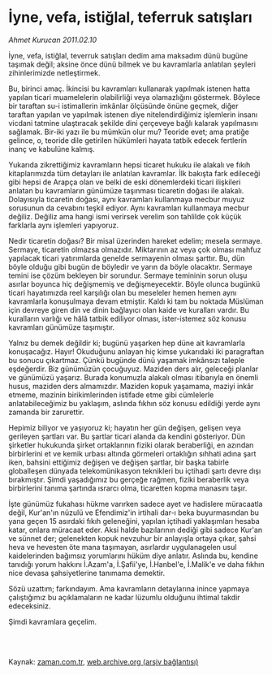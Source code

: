 # İyne, vefa, istiğlal, teferruk satışları

*Ahmet Kurucan 2011.02.10*

<td class="columnist-detail">
<p>İyne, vefa, istiğlal, teverruk satışları dedim ama maksadım dünü bugüne taşımak değil; aksine önce dünü bilmek ve bu kavramlarla anlatılan şeyleri zihinlerimizde netleştirmek.</p>
<p>
<div id="haberMetinDiv">
<p>Bu, birinci amaç. İkincisi bu kavramları kullanarak yapılmak istenen hatta yapılan ticari muamelelerin olabilirliği veya olamazlığını göstermek. Böylece bir taraftan su-i istimallerin imkânlar ölçüsünde önüne geçmek, diğer taraftan yapılan ve yapılmak istenen diye nitelendirdiğimiz işlemlerin insanı vicdani tatmine ulaştıracak şekilde dini çerçeveye bağlı kalarak yapılmasını sağlamak. Bir-iki yazı ile bu mümkün olur mu? Teoride evet; ama pratiğe gelince, o, teoride dile getirilen hükümleri hayata tatbik edecek fertlerin inanç ve kabulüne kalmış.
<p>Yukarıda zikrettiğimiz kavramların hepsi ticaret hukuku ile alakalı ve fıkıh kitaplarımızda tüm detayları ile anlatılan kavramlar. İlk bakışta fark edileceği gibi hepsi de Arapça olan ve belki de eski dönemlerdeki ticari ilişkileri anlatan bu kavramların günümüze taşınması ticaretin doğası ile alakalı. Dolayısıyla ticaretin doğası, aynı kavramları kullanmaya mecbur muyuz sorusunun da cevabını teşkil ediyor. Aynı kavramları kullanmaya mecbur değiliz. Değiliz ama hangi ismi verirsek verelim son tahlilde çok küçük farklarla aynı işlemleri yapıyoruz.
<p>Nedir ticaretin doğası? Bir misal üzerinden hareket edelim; mesela sermaye. Sermaye, ticaretin olmazsa olmazıdır. Miktarının az veya çok olması mahfuz yapılacak ticari yatırımlarda genelde sermayenin olması şarttır. Bu, dün böyle olduğu gibi bugün de böyledir ve yarın da böyle olacaktır. Sermaye temini ise çözüm bekleyen bir sorundur. Sermaye temininin sorun oluşu asırlar boyunca hiç değişmemiş ve değişmeyecektir. Böyle olunca bugünkü ticari hayatımızda reel karşılığı olan bu meseleler hemen hemen aynı kavramlarla konuşulmaya devam etmiştir. Kaldı ki tam bu noktada Müslüman için devreye giren din ve dinin bağlayıcı olan kaide ve kuralları vardır. Bu kuralların varlığı ve hâlâ tatbik ediliyor olması, ister-istemez söz konusu kavramları günümüze taşımıştır.
<p>Yalnız bu demek değildir ki; bugünü yaşarken hep düne ait kavramlarla konuşacağız. Hayır! Okuduğunu anlayan hiç kimse yukarıdaki iki paragraftan bu sonucu çıkartmaz. Çünkü bugünde dünü yaşamak imkânsızı taleple eşdeğerdir. Biz günümüzün çocuğuyuz. Maziden ders alır, geleceği planlar ve günümüzü yaşarız. Burada konumuzla alakalı olması itibarıyla en önemli husus, maziden ders almamızdır. Maziden kopuk yaşamama, maziyi inkâr etmeme, mazinin birikimlerinden istifade etme gibi cümlelerle anlatabileceğimiz bu yaklaşım, aslında fıkhın söz konusu edildiği yerde aynı zamanda bir zarurettir.
<p>Hepimiz biliyor ve yaşıyoruz ki; hayatın her gün değişen, gelişen veya gerileyen şartları var. Bu şartlar ticari alanda da kendini gösteriyor. Dün şirketler hukukunda şirket ortaklarının fiziki olarak beraberliği, en azından birbirlerini et ve kemik urbası altında görmeleri ortaklığın sıhhati adına şart iken, bahsini ettiğimiz değişen ve değişen şartlar, bir başka tabirle globalleşen dünyada telekomünikasyon teknikleri bu içtihadi şartı devre dışı bırakmıştır. Şimdi yaşadığımız bu gerçeğe rağmen, fiziki beraberlik veya birbirlerini tanıma şartında ısrarcı olma, ticaretten kopma manasını taşır.
<p>İşte günümüz fukahası hükme varırken sadece ayet ve hadislere müracaatla değil, Kur'an'ın nüzulü ve Efendimiz'in irtihali dar-ı beka buyurmasından bu yana geçen 15 asırdaki fıkıh geleneğini, yapılan içtihadi yaklaşımları hesaba katar, onlara müracaat eder. Aksi halde bazılarının dediği gibi sadece Kur'an ve sünnet der; gelenekten kopuk nevzuhur bir anlayışla ortaya çıkar, şahsi heva ve hevesten öte mana taşımayan, asırlardır uygulanagelen usul kaidelerinden bağımsız yorumlarını hüküm diye anlatır. Aslında bu, kendine tanıdığı yorum hakkını İ.Azam'a, İ.Şafii'ye, İ.Hanbel'e, İ.Malik'e ve daha fıkhın nice devasa şahsiyetlerine tanımama demektir.
<p>Sözü uzattım; farkındayım. Ama kavramların detaylarına inince yapmaya çalıştığımız bu açıklamaların ne kadar lüzumlu olduğunu ihtimal takdir edeceksiniz.
<p>Şimdi kavramlara geçelim. </p></p></p></p></p></p></p></p></div>
</p>


<p><br>
		 </br></p></td>

Kaynak: [zaman.com.tr](http://zaman.com.tr/yazar.do?yazino=1091418), [web.archive.org (arşiv bağlantısı)](http://web.archive.org/web/20110416041022/http://www.zaman.com.tr:80/yazar.do?yazino=1091418)
